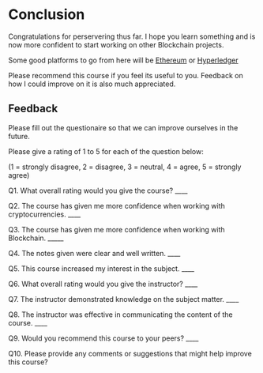 # Conclusion

Congratulations for perservering thus far. I hope you learn something and is now more confident to start working on other Blockchain projects.

Some good platforms to go from here will be [Ethereum](https://ethereum.org) or [Hyperledger](https://www.hyperledger.org)

Please recommend this course if you feel its useful to you. Feedback on how I could improve on it is also much appreciated.

## Feedback

Please fill out the questionaire so that we can improve ourselves in the future.

Please give a rating of 1 to 5 for each of the question below:

(1 = strongly disagree, 2 = disagree, 3 = neutral, 4 = agree, 5 = strongly agree)


Q1. What overall rating would you give the course? ____


Q2. The course has given me more confidence when working with cryptocurrencies. ____


Q3. The course has given me more confidence when working with Blockchain. _____


Q4. The notes given were clear and well written. ____


Q5. This course increased my interest in the subject. ____	


Q6. What overall rating would you give the instructor? ____


Q7. The instructor demonstrated knowledge on the subject matter. ____


Q8. The instructor was effective in communicating the content of the course. ____


Q9. Would you recommend this course to your peers? ____


Q10. Please provide any comments or suggestions that might help improve this course?
